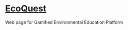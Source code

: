 # [EcoQuest](https://ecovista25.github.io/EcoQuest/)
Web page for Gamified Environmental Education Platform
